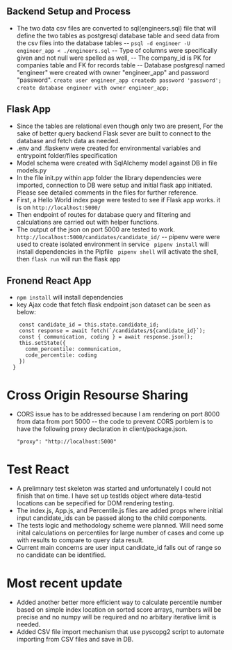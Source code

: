 ## Backend Setup and Process
- The two data csv files are converted to sql(engineers.sql) file that will define the two tables as postgresql database table and seed data from the csv files into the database tables
  -- ```psql -d engineer -U engineer_app < ./engineers.sql```
  -- Type of columns were specifically given and not null were spelled as well,
  -- The company_id is PK for companies table and FK for records table
  -- Database postgresql named "engineer" were created with owner "engineer_app" and password "password".
     ```create user engineer_app createdb password 'password'; ```
     ```create database engineer with owner engineer_app; ```

## Flask App
- Since the tables are relational even though only two are present, For the sake of better query backend Flask sever are built to connect to the database and fetch data as needed.
- .env and .flaskenv were created for environmental variables and entrypoint folder/files specification
- Model schema were created with SqlAlchemy model against DB in file models.py
- In the file init.py within app folder the library dependencies were imported, connection to DB were setup and     initial flask app initiated. Please see detailed comments in the files for further reference.
- First, a Hello World index page were tested to see if Flask app works. it is on ```http://localhost:5000/```
- Then endpoint of routes for database query and filtering and calculations are carried out with helper functions.
- The output of the json on port 5000 are tested to work. ```http://localhost:5000/candidates/candidate_id/```
  -- pipenv were were used to create isolated environment in service
  ``` pipenv install``` will install dependencies in the Pipfile
  ``` pipenv shell``` will activate the shell, then
  ``` flask run ``` will run the flask app

## Fronend React App
- ```npm install``` will install dependencies
- key Ajax code that fetch flask endpoint json dataset can be seen as below:
``` fetchPercentiles = async () => {
    const candidate_id = this.state.candidate_id;
    const response = await fetch(`/candidates/${candidate_id}`);
    const { communication, coding } = await response.json();
    this.setState({
      comm_percentile: communication,
      code_percentile: coding
    })
  }
```

# Cross Origin Resourse Sharing
- CORS issue has to be addressed because I am rendering on port 8000 from data from port 5000
  -- the code to prevent CORS porblem is to have the following proxy declaration in client/package.json.

  ``` "proxy": "http://localhost:5000" ```


# Test React
- A prelimnary test skeleton was started and unfortunately I could not finish that on time. I have set up testIds object where data-testid locations can be sepecified for DOM rendering testing.
- The index.js, App.js, and Percentile.js files are added props where initial input candidate_ids can be passed along to the child components.
- The tests logic and methodology scheme were planned. Will need some inital calculations on percentiles for large number of cases and come up with results to compare to query data result.
- Current main concerns are user input candidate_id falls out of range so no candidate can be identified.


# Most recent update
- Added another better more efficient way to calculate percentile number based on simple index location on sorted score arrays, numbers will be precise and no numpy will be required and no arbitary iterative limit is needed.
- Added CSV file import mechanism that use pyscopg2 script to automate importing from CSV files and save in DB.
